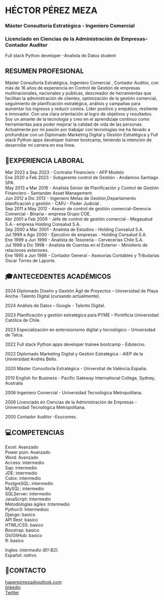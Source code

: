 # HÉCTOR PÉREZ MEZA
### Máster Consultoría Estratégica - Ingeniero Comercial
### Licenciado en Ciencias de la Administración de Empresas-Contador Auditor

Full stack Python developer -Analista de Datos student 

## RESUMEN PROFESIONAL
Máster Consultoría Estratégica, Ingeniero Comercial , Contador Auditor, con más de 16 años de experiencia en Control de Gestión de empresas multinacionales, nacionales y públicas, descreador de herramientas que facilitan la administración de clientes, optimización de la gestión comercial, seguimiento de planificación estratégica, análisis y campañas para aumentar los ingresos y reducir costos. Líder positivo y empático, resiliente e innovador. Con una clara orientación al logro de objetivos y resultados.<br>
Soy un amante de la tecnología y creo en el aprendizaje continuo como herramientas para poder mejorar la calidad de vida de las personas.
Actualmente por mi pasión por trabajar con tecnologías me ha llevado a profundizar con un Diplomado Marketing Digital y Gestión Estratégica y Full stack Python apps developer trainee bootcamp, teniendo la intención de desarrollar mi carrera en esa línea.

## 🧰EXPERIENCIA LABORAL
Mar 2023 a Sep 2023 - Contralor Financiero - AFP Modelo<br>
Ene 2020 a Feb 2023 - Subgerente control de Gestión - Andamios Santiago SPA.<br>
May 2013 a Mar 2016 - Analista Senior de Planificación y Control de Gestión Financiero - Santander Asset Management.<br>
Jun 2012 a Dic 2012 - Ingeniero Metas de Gestión,Departamento planificación y gestión - CAPJ - Poder Judicial .<br>
Sep 2011 a May 2012 - Asesor de control de gestión comercial-Gerencia Comercial - Binaria - empresa Grupo CGE.<br>
Abr 2001 a Feb 2009 - Jefe de control de gestión comercial - Megasalud S.A.- empresa Holding Consalud S.A.<br>
Sep 2000 a Mar 2001 - Analista de Estudios - Holding Consalud S.A.<br>
Jul 1999 a Ago 2000 - Ejecutivo de empresas - Holding Consalud S.A.<br>
Ene 1999 a Jun 1999 - Analista de Tesorería - Cervecerías Chile S.A.<br>
Jul 1998 a Dic 1998 - Analista de Cuentas en el Exterior - Ministerio de relaciones exteriores.<br>
Ene 1995 a Jun 1998 - Contador General - Asesorías Contables y Tributarias Oscar Torres de Laporte.<br>

## 🎓ANTECEDENTES ACADÉMICOS

2024 Diplomado Diseño y Gestión Ágil de Proyectos – Universidad de Playa Ancha -Talento Digital (cursando actualmente). 

2024 Análisis de Datos – Google - Talento Digital.

2023 Planificación y gestión estratégica para PYME – Pontificia Universidad Católica de Chile.

2023 Especialización en extensionismo digital y tecnológico - Universidad de Talca.

2022 Full stack Python apps developer trainee bootcamp - Edutecno.

2022 Diplomado Marketing Digital y Gestión Estratégica - AIEP de la Universidad Andrés Bello.

2020 Máster Consultoría Estratégica - Universitat de València.España.

2010 English for Business - Pacific Gateway International College, Sydney, Australia

2006 Ingeniero Comercial - Universidad Tecnológica Metropolitana.

2006 Licenciado en Ciencias de la Administración de Empresas - Universidad Tecnológica Metropolitana.

2000 Contador Auditor -Esucomex.

## 💻COMPETENCIAS 
Excel:     Avanzado<br>
Power poin: Avanzado<br>
Word:       Avanzado<br>
Access:    intermedio<br>
Sap:        intermedio<br>
JDE:        intermedio<br>
Cubix:      intermedio<br>
PostgreSQL: intermedio<br>
MySQL:      intermedio<br>
SQLServer:  intermedio<br>
JavaScript: Intermedio<br>
Metodologías ágiles :Intermedio <br>
Python3:    Intermedioo<br>
Django:     basico<br>
API Rest:   basico<br>
HTML/CSS:   basico<br>
Boostrap:   basico<br>
Git/GitHub: basico<br>
R:          basico<br>
       

Ingles: *intermedio (B1-B2)*.<br>
Español: *nativo.*<br>

## 📩CONTACTO
haperezmeza@outlook.com<br>
[linkedin](https://www.linkedin.com/in/hector-perez-meza)<br>
[Twitter](https://twitter.com/hectorperezmez2)<br>
